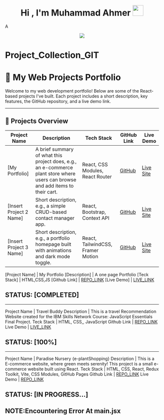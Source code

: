 <h1 align="center"><b>Hi , I'm Muhammad Ahmer </b><img src="https://media.giphy.com/media/hvRJCLFzcasrR4ia7z/giphy.gif" width="35"></h1>
<!--  -->A
<p align="center">
  <a href="https://github.com/DenverCoder1/readme-typing-svg"><img src="https://readme-typing-svg.herokuapp.com?font=Time+New+Roman&amp;color=cyan&amp;size=25&amp;center=true&amp;vCenter=true&amp;width=600&amp;height=100&amp;lines=Assalamu+O+Alaikum+Warahmatullah..♥++;Undergraduate,;Computer+Science+Student,;IT+Support+Specialist,;Cybersecurity+Analyst/Enthusiast,;Love+to+learn+new+stuffs..&lt;3"></a>

# Project_Collection_GIT

# 🌱 My Web Projects Portfolio

Welcome to my web development portfolio! Below are some of the React-based projects I've built. Each project includes a short description, key features, the GitHub repository, and a live demo link.

---

## 📁 Projects Overview

| Project Name | Description | Tech Stack | GitHub Link | Live Demo |
|--------------|-------------|------------|-------------|-----------|
| [My Portfolio] | A brief summary of what this project does, e.g., an e-commerce plant store where users can browse and add items to their cart. | React, CSS Modules, React Router | [GitHub](https://github.com/your-username/project-1) | [Live Site](https://your-username.github.io/project-1) |
| [Insert Project 2 Name] | Short description, e.g., a simple CRUD-based contact manager app. | React, Bootstrap, Context API | [GitHub](https://github.com/your-username/project-2) | [Live Site](https://your-username.github.io/project-2) |
| [Insert Project 3 Name] | Short description, e.g., a portfolio homepage built with animations and dark mode toggle. | React, TailwindCSS, Framer Motion | [GitHub](https://github.com/your-username/project-3) | [Live Site](https://your-username.github.io/project-3) |

[Project Name] | My Portfolio
[Description]  | A one page Portfolio
[Teck Stack]   | HTML,CSS,JS
[Github Link]  | <a href="https://github.com/Ahmer-kun/myportfolio/">REPO_LINK</a>
[Live Demo]    | <a href="https://ahmer-kun.github.io/myportfolio/">LIVE_LINK</a>
## STATUS: [COMPLETED]
---
Project Name | Travel Buddy
Description  | This is a travel Recommendation Website created for the IBM Skills Network Course: JavaScript Essentials Final Project.
Teck Stack   | HTML, CSS,, JavaScript
Github Link  | <a href= "https://github.com/Ahmer-kun/Final-project-for-Travel-Recommendation">REPO_LINK</a>
Live Demo    | <a href="https://ahmer-kun.github.io/Final-project-for-Travel-Recommendation//">LIVE_LINK</a>
## STATUS: [100%] 
---
Project Name | Paradise Nursery {e-plantShopping}
Description  | This is a E-commerce website, where green meets serenity! This project is a small e-commerce website built using React.
Teck Stack   | HTML, CSS, React, Redux Toolkit, Vite, CSS Modules, GitHub Pages
Github Link  | <a href= "https://github.com/Ahmer-kun/REACT-e-plantShopping">REPO_LINK</a>
Live Demo    | <a href= "https://ahmer-kun.github.io/REACT-e-plantShopping/">REPO_LINK</a>
## STATUS: [IN PROGRESS...]
NOTE:Encountering Error At main.jsx
---

